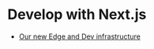 # Develop with Next.js

- [Our new Edge and Dev infrastructure](https://vercel.com/blog/new-edge-dev-infrastructure)
